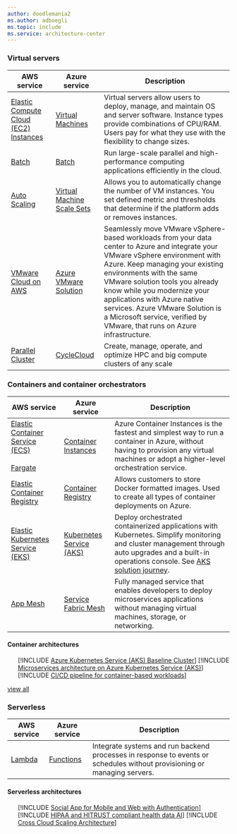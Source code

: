 ```yaml
---
author: doodlemania2
ms.author: adboegli
ms.topic: include
ms.service: architecture-center
---
```


### Virtual servers

| AWS service | Azure service | Description |
| ----------- | ------------- | ----------- |
| [Elastic Compute Cloud (EC2) Instances](https://aws.amazon.com/ec2/) | [Virtual Machines](https://azure.microsoft.com/services/virtual-machines/) | Virtual servers allow users to deploy, manage, and maintain OS and server software. Instance types provide combinations of CPU/RAM. Users pay for what they use with the flexibility to change sizes. |
| [Batch](https://aws.amazon.com/batch/) | [Batch](https://azure.microsoft.com/services/batch/) | Run large-scale parallel and high-performance computing applications efficiently in the cloud. |
| [Auto Scaling](https://aws.amazon.com/autoscaling/) | [Virtual Machine Scale Sets](https://docs.microsoft.com/azure/virtual-machine-scale-sets/virtual-machine-scale-sets-overview) | Allows you to automatically change the number of VM instances. You set defined metric and thresholds that determine if the platform adds or removes instances. |
| [VMware Cloud on AWS](https://aws.amazon.com/vmware/) | [Azure VMware Solution](https://azure.microsoft.com/services/azure-vmware/) | Seamlessly move VMware vSphere-based workloads from your data center to Azure and integrate your VMware vSphere environment with Azure. Keep managing your existing environments with the same VMware solution tools you already know while you modernize your applications with Azure native services. Azure VMware Solution is a Microsoft service, verified by VMware, that runs on Azure infrastructure. |
| [Parallel Cluster](https://aws.amazon.com/hpc/parallelcluster/) | [CycleCloud](https://azure.microsoft.com/features/azure-cyclecloud/) | Create, manage, operate, and optimize HPC and big compute clusters of any scale |

### Containers and container orchestrators

| AWS service | Azure service | Description |
| ----------- | ------------- | ----------- |
| [Elastic Container Service (ECS)](https://aws.amazon.com/ecs/)<br/><br/>[Fargate](https://aws.amazon.com/fargate/) | [Container Instances](https://azure.microsoft.com/services/container-instances/) | Azure Container Instances is the fastest and simplest way to run a container in Azure, without having to provision any virtual machines or adopt a higher-level orchestration service. |
| [Elastic Container Registry](https://aws.amazon.com/ecr/) | [Container Registry](https://azure.microsoft.com/services/container-registry/) | Allows customers to store Docker formatted images. Used to create all types of container deployments on Azure. |
| [Elastic Kubernetes Service (EKS)](https://aws.amazon.com/eks/) | [Kubernetes Service (AKS)](https://azure.microsoft.com/services/kubernetes-service/) | Deploy orchestrated containerized applications with Kubernetes. Simplify monitoring and cluster management through auto upgrades and a built-in operations console. See [AKS solution journey](/azure/architecture/reference-architectures/containers/aks-start-here). |
| [App Mesh](https://aws.amazon.com/app-mesh/) | [Service Fabric Mesh](https://docs.microsoft.com/azure/service-fabric-mesh/service-fabric-mesh-overview) | Fully managed service that enables developers to deploy microservices applications without managing virtual machines, storage, or networking.

#### Container architectures

<ul class="grid">

[!INCLUDE [Azure Kubernetes Service (AKS) Baseline Cluster](../../includes/cards/aks-baseline.md)]
[!INCLUDE [Microservices architecture on Azure Kubernetes Service (AKS)](../../includes/cards/aks.md)]
[!INCLUDE [CI/CD pipeline for container-based workloads](../../includes/cards/devops-with-aks.md)]

</ul>

[view all](/azure/architecture/browse/#containers)

### Serverless

| AWS service | Azure service | Description |
| ----------- | ------------- | ----------- |
| [Lambda](https://aws.amazon.com/lambda/) | [Functions](https://azure.microsoft.com/services/functions/) | Integrate systems and run backend processes in response to events or schedules without provisioning or managing servers. |

#### Serverless architectures

<ul class="grid">

[!INCLUDE [Social App for Mobile and Web with Authentication](../../includes/cards/social-mobile-and-web-app-with-authentication.md)]
[!INCLUDE [HIPAA and HITRUST compliant health data AI](../../includes/cards/security-compliance-blueprint-hipaa-hitrust-health-data-ai.md)]
[!INCLUDE [Cross Cloud Scaling Architecture](../../includes/cards/cross-cloud-scaling.md)]

</ul>

